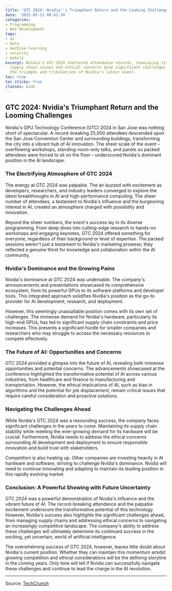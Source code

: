 ```yaml
---
title: 'GTC 2024: Nvidia''s Triumphant Return and the Looming Challenges'
date: '2025-03-21 08:41:34 '
categories:
- Programming
- Web Development
tags:
- ai
- data
- machine-learning
- security
- mobile
excerpt: Nvidia's GTC 2024 shattered attendance records, showcasing its AI dominance.  However,
  supply chain issues and ethical concerns pose significant challenges for the future.  Explore
  the triumphs and tribulations of Nvidia's latest event.
toc: true
toc_sticky: true
classes: wide
---
```


## GTC 2024: Nvidia's Triumphant Return and the Looming Challenges

Nvidia's GPU Technology Conference (GTC) 2024 in San Jose was nothing short of spectacular.  A record-breaking 25,000 attendees descended upon the San Jose Convention Center and surrounding buildings, transforming the city into a vibrant hub of AI innovation.  The sheer scale of the event – overflowing workshops, standing-room-only talks, and panels so packed attendees were forced to sit on the floor – underscored Nvidia's dominant position in the AI landscape.

### The Electrifying Atmosphere of GTC 2024

The energy at GTC 2024 was palpable.  The air buzzed with excitement as developers, researchers, and industry leaders converged to explore the latest breakthroughs in AI and high-performance computing.  The sheer number of attendees, a testament to Nvidia's influence and the burgeoning interest in AI, created an atmosphere charged with possibility and innovation.

Beyond the sheer numbers, the event's success lay in its diverse programming.  From deep dives into cutting-edge research to hands-on workshops and engaging keynotes, GTC 2024 offered something for everyone, regardless of their background or level of expertise.  The packed sessions weren't just a testament to Nvidia's marketing prowess; they reflected a genuine thirst for knowledge and collaboration within the AI community.

### Nvidia's Dominance and the Growing Pains

Nvidia's dominance at GTC 2024 was undeniable.  The company's announcements and presentations showcased its comprehensive ecosystem, from its powerful GPUs to its software platforms and developer tools.  This integrated approach solidifies Nvidia's position as the go-to provider for AI development, research, and deployment.

However, this seemingly unassailable position comes with its own set of challenges.  The immense demand for Nvidia's hardware, particularly its high-end GPUs, has led to significant supply chain constraints and price increases.  This presents a significant hurdle for smaller companies and researchers who may struggle to access the necessary resources to compete effectively.

### The Future of AI: Opportunities and Concerns

GTC 2024 provided a glimpse into the future of AI, revealing both immense opportunities and potential concerns.  The advancements showcased at the conference highlighted the transformative potential of AI across various industries, from healthcare and finance to manufacturing and transportation.  However, the ethical implications of AI, such as bias in algorithms and the potential for job displacement, remain critical issues that require careful consideration and proactive solutions.

### Navigating the Challenges Ahead

While Nvidia's GTC 2024 was a resounding success, the company faces significant challenges in the years to come.  Maintaining its supply chain stability while meeting the ever-growing demand for its hardware will be crucial.  Furthermore, Nvidia needs to address the ethical concerns surrounding AI development and deployment to ensure responsible innovation and build trust with stakeholders.

Competition is also heating up.  Other companies are investing heavily in AI hardware and software, striving to challenge Nvidia's dominance.  Nvidia will need to continue innovating and adapting to maintain its leading position in this rapidly evolving market.

### Conclusion: A Powerful Showing with Future Uncertainty

GTC 2024 was a powerful demonstration of Nvidia's influence and the vibrant future of AI.  The record-breaking attendance and the palpable excitement underscore the transformative potential of this technology.  However, Nvidia's success also highlights the significant challenges ahead, from managing supply chains and addressing ethical concerns to navigating an increasingly competitive landscape.  The company's ability to address these challenges will ultimately determine its continued success in the exciting, yet uncertain, world of artificial intelligence.

The overwhelming success of GTC 2024, however, leaves little doubt about Nvidia's current position.  Whether they can maintain this momentum amidst growing competition and ethical considerations will be the defining storyline in the coming years.  Only time will tell if Nvidia can successfully navigate these challenges and continue to lead the charge in the AI revolution.

---

Source: [TechCrunch](https://techcrunch.com/2025/03/20/gtc-felt-more-bullish-than-ever-but-nvidias-challenges-are-piling-up/)